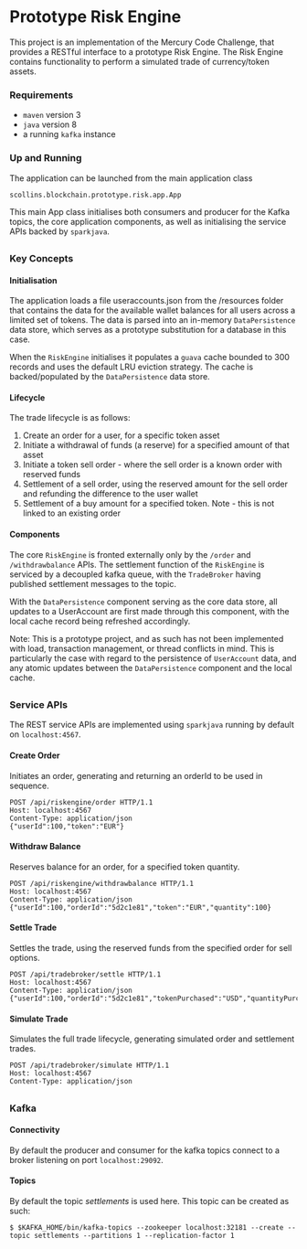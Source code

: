 # Prototype Risk Engine

This project is an implementation of the Mercury Code Challenge, that provides a RESTful interface to a prototype Risk Engine. The Risk Engine contains functionality to perform a simulated trade of currency/token assets. 

### Requirements
* `maven` version 3
* `java` version 8
* a running `kafka` instance

### Up and Running
The application can be launched from the main application class

    scollins.blockchain.prototype.risk.app.App

This main App class initialises both consumers and producer for the Kafka topics, the core application components, as well as initialising the service APIs backed by `sparkjava`. 

##

### Key Concepts

#### Initialisation
The application loads a file useraccounts.json from the /resources folder that contains the
data for the available wallet balances for all users across a limited set of tokens. The data is parsed into an in-memory `DataPersistence` data store, which serves as a prototype substitution for a database in this case.

When the `RiskEngine` initialises it populates a `guava` cache bounded to 300 records and uses the default LRU eviction strategy. The cache is backed/populated by the `DataPersistence` data store. 

#### Lifecycle
The trade lifecycle is as follows:

1. Create an order for a user, for a specific token asset
2. Initiate a withdrawal of funds (a reserve) for a specified amount of that asset
3. Initiate a token sell order - where the sell order is a known order with reserved funds
4. Settlement of a sell order, using the reserved amount for the sell order and refunding the difference to the user wallet
5. Settlement of a buy amount for a specified token. Note - this is not linked to an existing order

#### Components
The core `RiskEngine` is fronted externally only by the `/order` and `/withdrawbalance` APIs. The settlement function of the `RiskEngine` is serviced by a decoupled kafka queue, with the `TradeBroker` having published settlement messages to the topic.

With the `DataPersistence` component serving as the core data store, all updates to a UserAccount are first made through this component, with the local cache record being refreshed accordingly.

Note: This is a prototype project, and as such has not been implemented with load, transaction management, or thread conflicts in mind. This is particularly the case with regard to the persistence of `UserAccount` data, and any atomic updates between the `DataPersistence` component and the local cache.

##

### Service APIs

The REST service APIs are implemented using `sparkjava` running by default on `localhost:4567`.

#### Create Order
Initiates an order, generating and returning an orderId to be used in sequence.

    POST /api/riskengine/order HTTP/1.1
    Host: localhost:4567
    Content-Type: application/json
    {"userId":100,"token":"EUR"}

#### Withdraw Balance
Reserves balance for an order, for a specified token quantity.

    POST /api/riskengine/withdrawbalance HTTP/1.1
    Host: localhost:4567
    Content-Type: application/json
    {"userId":100,"orderId":"5d2c1e81","token":"EUR","quantity":100}

#### Settle Trade
Settles the trade, using the reserved funds from the specified order for sell options.

    POST /api/tradebroker/settle HTTP/1.1
    Host: localhost:4567
    Content-Type: application/json
    {"userId":100,"orderId":"5d2c1e81","tokenPurchased":"USD","quantityPurchased":15,"tokenSold":"EUR","quantitySold":90}

#### Simulate Trade
Simulates the full trade lifecycle, generating simulated order and settlement trades.

    POST /api/tradebroker/simulate HTTP/1.1
    Host: localhost:4567
    Content-Type: application/json

##

### Kafka

#### Connectivity
By default the producer and consumer for the kafka topics connect to a broker listening on port `localhost:29092`.

#### Topics
By default the topic *settlements* is used here. This topic can be created as such:

    $ $KAFKA_HOME/bin/kafka-topics --zookeeper localhost:32181 --create --topic settlements --partitions 1 --replication-factor 1


